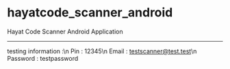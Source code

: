 # hayatcode_scanner_android
Hayat Code Scanner Android Application

----------------------------------------------
testing information :\n
Pin : 12345\n
Email : testscanner@test.test\n
Password : testpassword
